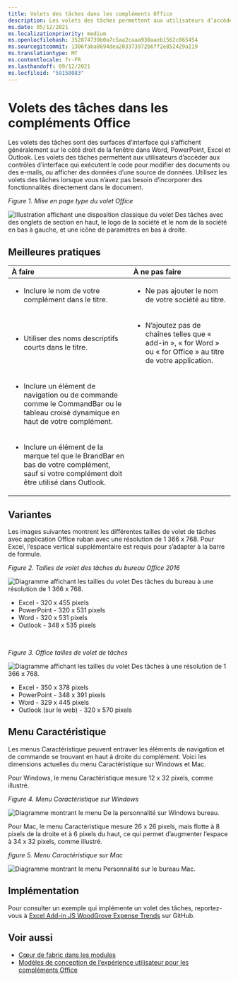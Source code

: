 ```yaml
---
title: Volets des tâches dans les compléments Office
description: Les volets des tâches permettent aux utilisateurs d’accéder aux contrôles d’interface qui exécutent le code pour modifier des documents ou des e-mails, ou afficher des données d’une source de données.
ms.date: 05/12/2021
ms.localizationpriority: medium
ms.openlocfilehash: 352874739b0a7c5aa2caaa930aaeb1562c065454
ms.sourcegitcommit: 1306faba8694dea203373972b6ff2e852429a119
ms.translationtype: MT
ms.contentlocale: fr-FR
ms.lasthandoff: 09/12/2021
ms.locfileid: "59150083"
---
```

# <a name="task-panes-in-office-add-ins"></a>Volets des tâches dans les compléments Office

Les volets des tâches sont des surfaces d’interface qui s’affichent généralement sur le côté droit de la fenêtre dans Word, PowerPoint, Excel et Outlook. Les volets des tâches permettent aux utilisateurs d’accéder aux contrôles d’interface qui exécutent le code pour modifier des documents ou des e-mails, ou afficher des données d’une source de données. Utilisez les volets des tâches lorsque vous n’avez pas besoin d’incorporer des fonctionnalités directement dans le document.

*Figure 1. Mise en page type du volet Office*

![Illustration affichant une disposition classique du volet Des tâches avec des onglets de section en haut, le logo de la société et le nom de la société en bas à gauche, et une icône de paramètres en bas à droite.](../images/overview-with-app-task-pane.png)

## <a name="best-practices"></a>Meilleures pratiques

|À faire|À ne pas faire|
|:-----|:--------|
|<ul><li>Inclure le nom de votre complément dans le titre.</li></ul>|<ul><li>Ne pas ajouter le nom de votre société au titre.</li></ul>|
|<ul><li>Utiliser des noms descriptifs courts dans le titre.</li></ul>|<ul><li>N’ajoutez pas de chaînes telles que « add-in », « for Word » ou « for Office » au titre de votre application.</li></ul>|
|<ul><li>Inclure un élément de navigation ou de commande comme le CommandBar ou le tableau croisé dynamique en haut de votre complément.</li></ul>||
|<ul><li>Inclure un élément de la marque tel que le BrandBar en bas de votre complément, sauf si votre complément doit être utilisé dans Outlook.</li></ul>||

## <a name="variants"></a>Variantes

Les images suivantes montrent les différentes tailles de volet de tâches avec application Office ruban avec une résolution de 1 366 x 768. Pour Excel, l’espace vertical supplémentaire est requis pour s’adapter à la barre de formule.  

*Figure 2. Tailles de volet des tâches du bureau Office 2016*

![Diagramme affichant les tailles du volet Des tâches du bureau à une résolution de 1 366 x 768.](../images/office-2016-taskpane-sizes.png)

- Excel - 320 x 455 pixels
- PowerPoint - 320 x 531 pixels
- Word - 320 x 531 pixels
- Outlook - 348 x 535 pixels

<br/>

*Figure 3. Office tailles de volet de tâches*

![Diagramme affichant les tailles du volet Des tâches à une résolution de 1 366 x 768.](../images/office-365-taskpane-sizes.png)

- Excel - 350 x 378 pixels
- PowerPoint - 348 x 391 pixels
- Word - 329 x 445 pixels
- Outlook (sur le web) - 320 x 570 pixels

## <a name="personality-menu"></a>Menu Caractéristique

Les menus Caractéristique peuvent entraver les éléments de navigation et de commande se trouvant en haut à droite du complément. Voici les dimensions actuelles du menu Caractéristique sur Windows et Mac.

Pour Windows, le menu Caractéristique mesure 12 x 32 pixels, comme illustré.

*Figure 4. Menu Caractéristique sur Windows*

![Diagramme montrant le menu De la personnalité sur Windows bureau.](../images/personality-menu-win.png)

Pour Mac, le menu Caractéristique mesure 26 x 26 pixels, mais flotte à 8 pixels de la droite et à 6 pixels du haut, ce qui permet d’augmenter l’espace à 34 x 32 pixels, comme illustré.

*figure 5. Menu Caractéristique sur Mac*

![Diagramme montrant le menu Personnalité sur le bureau Mac.](../images/personality-menu-mac.png)

## <a name="implementation"></a>Implémentation

Pour consulter un exemple qui implémente un volet des tâches, reportez-vous à [Excel Add-in JS WoodGrove Expense Trends](https://github.com/OfficeDev/Excel-Add-in-WoodGrove-Expense-Trends) sur GitHub.

## <a name="see-also"></a>Voir aussi

- [Cœur de fabric dans les modules](fabric-core.md)
- [Modèles de conception de l’expérience utilisateur pour les compléments Office](../design/ux-design-pattern-templates.md)
